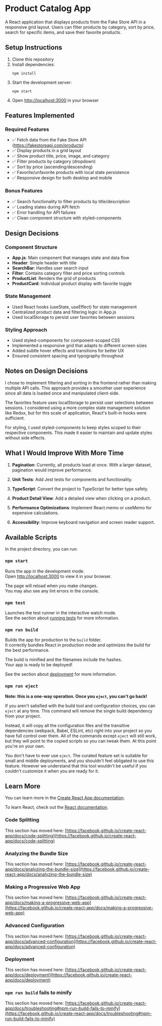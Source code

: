 # Product Catalog App

A React application that displays products from the Fake Store API in a responsive grid layout. Users can filter products by category, sort by price, search for specific items, and save their favorite products.

## Setup Instructions

1. Clone this repository
2. Install dependencies:
   ```
   npm install
   ```
3. Start the development server:
   ```
   npm start
   ```
4. Open [http://localhost:3000](http://localhost:3000) in your browser

## Features Implemented

### Required Features
- ✅ Fetch data from the Fake Store API (https://fakestoreapi.com/products)
- ✅ Display products in a grid layout
- ✅ Show product title, price, image, and category
- ✅ Filter products by category (dropdown)
- ✅ Sort by price (ascending/descending)
- ✅ Favorite/unfavorite products with local state persistence
- ✅ Responsive design for both desktop and mobile

### Bonus Features
- ✅ Search functionality to filter products by title/description
- ✅ Loading states during API fetch
- ✅ Error handling for API failures
- ✅ Clean component structure with styled-components

## Design Decisions

### Component Structure
- **App.js**: Main component that manages state and data flow
- **Header**: Simple header with title
- **SearchBar**: Handles user search input
- **Filter**: Contains category filter and price sorting controls
- **ProductList**: Renders the grid of products
- **ProductCard**: Individual product display with favorite toggle

### State Management
- Used React hooks (useState, useEffect) for state management
- Centralized product data and filtering logic in App.js
- Used localStorage to persist user favorites between sessions

### Styling Approach
- Used styled-components for component-scoped CSS
- Implemented a responsive grid that adapts to different screen sizes
- Added subtle hover effects and transitions for better UX
- Ensured consistent spacing and typography throughout

## Notes on Design Decisions

I chose to implement filtering and sorting in the frontend rather than making multiple API calls. This approach provides a smoother user experience since all data is loaded once and manipulated client-side.

The favorites feature uses localStorage to persist user selections between sessions. I considered using a more complex state management solution like Redux, but for this scale of application, React's built-in hooks were sufficient.

For styling, I used styled-components to keep styles scoped to their respective components. This made it easier to maintain and update styles without side effects.

## What I Would Improve With More Time

1. **Pagination**: Currently, all products load at once. With a larger dataset, pagination would improve performance.

2. **Unit Tests**: Add Jest tests for components and functionality.

3. **TypeScript**: Convert the project to TypeScript for better type safety.

4. **Product Detail View**: Add a detailed view when clicking on a product.

5. **Performance Optimizations**: Implement React.memo or useMemo for expensive calculations.

6. **Accessibility**: Improve keyboard navigation and screen reader support.

## Available Scripts

In the project directory, you can run:

### `npm start`

Runs the app in the development mode.\
Open [http://localhost:3000](http://localhost:3000) to view it in your browser.

The page will reload when you make changes.\
You may also see any lint errors in the console.

### `npm test`

Launches the test runner in the interactive watch mode.\
See the section about [running tests](https://facebook.github.io/create-react-app/docs/running-tests) for more information.

### `npm run build`

Builds the app for production to the `build` folder.\
It correctly bundles React in production mode and optimizes the build for the best performance.

The build is minified and the filenames include the hashes.\
Your app is ready to be deployed!

See the section about [deployment](https://facebook.github.io/create-react-app/docs/deployment) for more information.

### `npm run eject`

**Note: this is a one-way operation. Once you `eject`, you can't go back!**

If you aren't satisfied with the build tool and configuration choices, you can `eject` at any time. This command will remove the single build dependency from your project.

Instead, it will copy all the configuration files and the transitive dependencies (webpack, Babel, ESLint, etc) right into your project so you have full control over them. All of the commands except `eject` will still work, but they will point to the copied scripts so you can tweak them. At this point you're on your own.

You don't have to ever use `eject`. The curated feature set is suitable for small and middle deployments, and you shouldn't feel obligated to use this feature. However we understand that this tool wouldn't be useful if you couldn't customize it when you are ready for it.

## Learn More

You can learn more in the [Create React App documentation](https://facebook.github.io/create-react-app/docs/getting-started).

To learn React, check out the [React documentation](https://reactjs.org/).

### Code Splitting

This section has moved here: [https://facebook.github.io/create-react-app/docs/code-splitting](https://facebook.github.io/create-react-app/docs/code-splitting)

### Analyzing the Bundle Size

This section has moved here: [https://facebook.github.io/create-react-app/docs/analyzing-the-bundle-size](https://facebook.github.io/create-react-app/docs/analyzing-the-bundle-size)

### Making a Progressive Web App

This section has moved here: [https://facebook.github.io/create-react-app/docs/making-a-progressive-web-app](https://facebook.github.io/create-react-app/docs/making-a-progressive-web-app)

### Advanced Configuration

This section has moved here: [https://facebook.github.io/create-react-app/docs/advanced-configuration](https://facebook.github.io/create-react-app/docs/advanced-configuration)

### Deployment

This section has moved here: [https://facebook.github.io/create-react-app/docs/deployment](https://facebook.github.io/create-react-app/docs/deployment)

### `npm run build` fails to minify

This section has moved here: [https://facebook.github.io/create-react-app/docs/troubleshooting#npm-run-build-fails-to-minify](https://facebook.github.io/create-react-app/docs/troubleshooting#npm-run-build-fails-to-minify)
